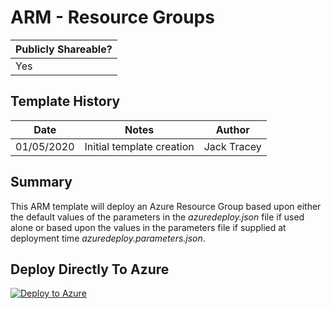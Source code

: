 # ARM - Resource Groups

| Publicly Shareable? | 
| ------- | 
| Yes | 

## Template History

| Date | Notes | Author | 
| ------- | :---------------------: | -------- |
| 01/05/2020 | Initial template creation | Jack Tracey |

## Summary

This ARM template will deploy an Azure Resource Group based upon either the default values of the parameters in the *azuredeploy.json* file if used alone or based upon the values in the parameters file if supplied at deployment time *azuredeploy.parameters.json*.

## Deploy Directly To Azure

[![Deploy to Azure](https://aka.ms/deploytoazurebutton)](https://portal.azure.com/#create/Microsoft.Template/uri/https%3A%2F%2Fraw.githubusercontent.com%2Fjtracey93%2FPublicScripts%2Fmaster%2FAzure%2FInfra-as-Code%2FARM-Templates%2FResource-Groups%2Fazuredeploy.json)